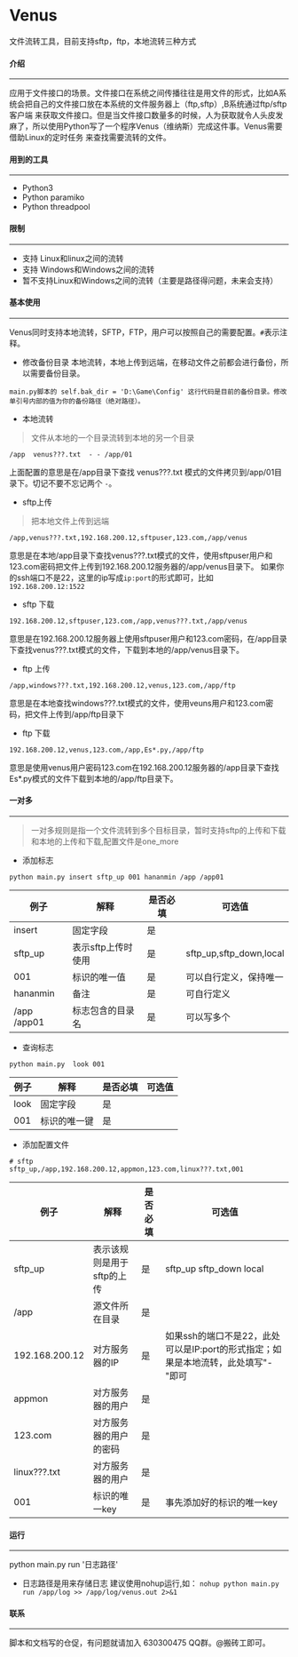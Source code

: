 # Venus
文件流转工具，目前支持sftp，ftp，本地流转三种方式
#### 介绍
----
应用于文件接口的场景。文件接口在系统之间传播往往是用文件的形式，比如A系统会把自己的文件接口放在本系统的文件服务器上（ftp,sftp）,B系统通过ftp/sftp客户端
来获取文件接口。但是当文件接口数量多的时候，人为获取就令人头皮发麻了，所以使用Python写了一个程序Venus（维纳斯）完成这件事。Venus需要借助Linux的定时任务
来查找需要流转的文件。

#### 用到的工具
----
- Python3
- Python paramiko
- Python threadpool

#### 限制
----
- 支持 Linux和linux之间的流转
- 支持 Windows和Windows之间的流转
- 暂不支持Linux和Windows之间的流转（主要是路径得问题，未来会支持）
#### 基本使用
----
Venus同时支持本地流转，SFTP，FTP，用户可以按照自己的需要配置。`#`表示注释。
- 修改备份目录
本地流转，本地上传到远端，在移动文件之前都会进行备份，所以需要备份目录。
```
main.py脚本的 self.bak_dir = 'D:\Game\Config' 这行代码是目前的备份目录。修改单引号内部的值为你的备份路径（绝对路径）。
```
- 本地流转
> 文件从本地的一个目录流转到本地的另一个目录
```
/app  venus???.txt  - - /app/01
```
上面配置的意思是在/app目录下查找 venus???.txt 模式的文件拷贝到/app/01目录下。切记不要不忘记两个 `-`。

- sftp上传
> 把本地文件上传到远端
```
/app,venus???.txt,192.168.200.12,sftpuser,123.com,/app/venus
```
意思是在本地/app目录下查找venus???.txt模式的文件，使用sftpuser用户和123.com密码把文件上传到192.168.200.12服务器的/app/venus目录下。
如果你的ssh端口不是22，这里的ip写成`ip:port`的形式即可，比如`192.168.200.12:1522`
- sftp 下载
```
192.168.200.12,sftpuser,123.com,/app,venus???.txt,/app/venus
```
意思是在192.168.200.12服务器上使用sftpuser用户和123.com密码，在/app目录下查找venus???.txt模式的文件，下载到本地的/app/venus目录下。
- ftp 上传
```
/app,windows???.txt,192.168.200.12,venus,123.com,/app/ftp
```
意思是在本地查找windows???.txt模式的文件，使用veuns用户和123.com密码，把文件上传到/app/ftp目录下

- ftp 下载
```
192.168.200.12,venus,123.com,/app,Es*.py,/app/ftp
```
意思是使用venus用户密码123.com在192.168.200.12服务器的/app目录下查找Es*.py模式的文件下载到本地的/app/ftp目录下。
#### 一对多
----
> 一对多规则是指一个文件流转到多个目标目录，暂时支持sftp的上传和下载和本地的上传和下载,配置文件是one_more
- 添加标志
```
python main.py insert sftp_up 001 hananmin /app /app01
```
| 例子     |解释|是否必填|可选值|
| -------- |--------|--------|--------|
|insert|固定字段|是||
|sftp_up|表示sftp上传时使用|是|sftp_up,sftp_down,local|
|001|标识的唯一值|是|可以自行定义，保持唯一|
|hananmin|备注|是|可自行定义|
|/app /app01|标志包含的目录名|是|可以写多个|
- 查询标志
```
python main.py  look 001
```
| 例子     |解释|是否必填|可选值|
| -------- |--------|--------|--------|
|look|固定字段|是||
|001|标识的唯一键|是||
- 添加配置文件
```
# sftp
sftp_up,/app,192.168.200.12,appmon,123.com,linux???.txt,001
```
| 例子     |解释|是否必填|可选值|
| -------- |--------|--------|--------|
|sftp_up|表示该规则是用于sftp的上传|是|sftp_up sftp_down local|
|/app|源文件所在目录|是||
|192.168.200.12|对方服务器的IP|是|如果ssh的端口不是22，此处可以是IP:port的形式指定；如果是本地流转，此处填写"-"即可|
|appmon|对方服务器的用户|是||
|123.com|对方服务器的用户的密码|是||
|linux???.txt|对方服务器的用户|是||
|001|标识的唯一key|是|事先添加好的标识的唯一key|
#### 运行
----
python main.py run '日志路径'
- 日志路径是用来存储日志
建议使用nohup运行,如：
`nohup python main.py run /app/log >> /app/log/venus.out 2>&1`

#### 联系
----- 
脚本和文档写的仓促，有问题就请加入 630300475 QQ群。@搬砖工即可。
